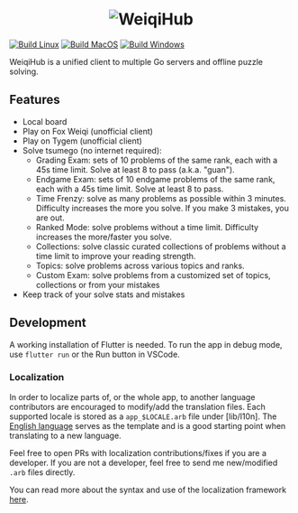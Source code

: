 <h1 align="center">
  <picture>
    <source media="(prefers-color-scheme: dark)" srcset="https://github.com/ale64bit/WeiqiHub/blob/main/doc/header_dark.png">
    <img alt="WeiqiHub" src="./doc/header_light.png">
  </picture>
</h1>

[![Build Linux](https://github.com/ale64bit/WeiqiHub/actions/workflows/build_linux.yaml/badge.svg)](https://github.com/ale64bit/WeiqiHub/actions/workflows/build_linux.yaml)
[![Build MacOS](https://github.com/ale64bit/WeiqiHub/actions/workflows/build_macos.yaml/badge.svg)](https://github.com/ale64bit/WeiqiHub/actions/workflows/build_macos.yaml)
[![Build Windows](https://github.com/ale64bit/WeiqiHub/actions/workflows/build_windows.yaml/badge.svg)](https://github.com/ale64bit/WeiqiHub/actions/workflows/build_windows.yaml)

WeiqiHub is a unified client to multiple Go servers and offline puzzle solving.

## Features
- Local board
- Play on Fox Weiqi (unofficial client)
- Play on Tygem (unofficial client)
- Solve tsumego (no internet required):
  * Grading Exam: sets of 10 problems of the same rank, each with a 45s time limit. Solve at least 8 to pass (a.k.a. "guan").
  * Endgame Exam: sets of 10 endgame problems of the same rank, each with a 45s time limit. Solve at least 8 to pass.
  * Time Frenzy: solve as many problems as possible within 3 minutes. Difficulty increases the more you solve. If you make 3 mistakes, you are out.
  * Ranked Mode: solve problems without a time limit. Difficulty increases the more/faster you solve.
  * Collections: solve classic curated collections of problems without a time limit to improve your reading strength.
  * Topics: solve problems across various topics and ranks.
  * Custom Exam: solve problems from a customized set of topics, collections or from your mistakes
- Keep track of your solve stats and mistakes

## Development

A working installation of Flutter is needed. To run the app in debug mode, use `flutter run` or the Run button in VSCode.

### Localization

In order to localize parts of, or the whole app, to another language contributors are encouraged to modify/add the translation files. Each supported locale is stored as a `app_$LOCALE.arb` file under [lib/l10n]. The [English language](lib/l10n/app_en.arb) serves as the template and is a good starting point when translating to a new language.

Feel free to open PRs with localization contributions/fixes if you are a developer. If you are not a developer, feel free to send me new/modified `.arb` files directly.

You can read more about the syntax and use of the localization framework [here](https://docs.flutter.dev/ui/accessibility-and-internationalization/internationalization).